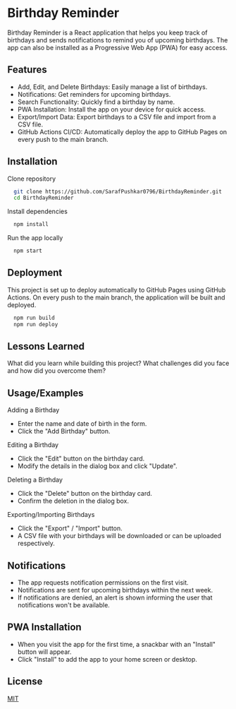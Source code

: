 
# Birthday Reminder

Birthday Reminder is a React application that helps you keep track of birthdays and sends notifications to remind you of upcoming birthdays. The app can also be installed as a Progressive Web App (PWA) for easy access.


## Features

- Add, Edit, and Delete Birthdays: Easily manage a list of birthdays.
- Notifications: Get reminders for upcoming birthdays.
- Search Functionality: Quickly find a birthday by name.
- PWA Installation: Install the app on your device for quick access.
- Export/Import Data: Export birthdays to a CSV file and import from a CSV file.
- GitHub Actions CI/CD: Automatically deploy the app to GitHub Pages on every push to the main branch.


## Installation

Clone repository

```bash
  git clone https://github.com/SarafPushkar0796/BirthdayReminder.git
  cd BirthdayReminder
```
Install dependencies

```bash
  npm install
```

Run the app locally

```bash
  npm start
```
    
## Deployment

This project is set up to deploy automatically to GitHub Pages using GitHub Actions. On every push to the main branch, the application will be built and deployed.

```bash
  npm run build
  npm run deploy
```


## Lessons Learned

What did you learn while building this project? What challenges did you face and how did you overcome them?


## Usage/Examples

Adding a Birthday
- Enter the name and date of birth in the form.
- Click the "Add Birthday" button.

Editing a Birthday
- Click the "Edit" button on the birthday card.
- Modify the details in the dialog box and click "Update".

Deleting a Birthday
- Click the "Delete" button on the birthday card.
- Confirm the deletion in the dialog box.

Exporting/Importing Birthdays
- Click the "Export" / "Import" button.
- A CSV file with your birthdays will be downloaded or can be uploaded respectively.


## Notifications

- The app requests notification permissions on the first visit.
- Notifications are sent for upcoming birthdays within the next week.
- If notifications are denied, an alert is shown informing the user that notifications won't be available.

## PWA Installation

- When you visit the app for the first time, a snackbar with an "Install" button will appear.
- Click "Install" to add the app to your home screen or desktop.
## License

[MIT](https://choosealicense.com/licenses/mit/)

